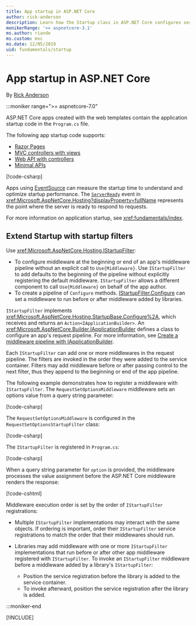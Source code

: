 ```yaml
---
title: App startup in ASP.NET Core
author: rick-anderson
description: Learn how the Startup class in ASP.NET Core configures services and the app's request pipeline.
monikerRange: '>= aspnetcore-3.1'
ms.author: riande
ms.custom: mvc
ms.date: 12/05/2019
uid: fundamentals/startup
---
```

# App startup in ASP.NET Core

By [Rick Anderson](https://twitter.com/RickAndMSFT)

:::moniker range=">= aspnetcore-7.0"

ASP.NET Core apps created with the web templates contain the application startup code in the `Program.cs` file.

The following app startup code supports:

* [Razor Pages](xref:tutorials/razor-pages/razor-pages-start)
* [MVC controllers with views](xref:tutorials/first-mvc-app/start-mvc)
* [Web API with controllers](xref:tutorials/first-web-api)
* [Minimal APIs](xref:tutorials/min-web-api)

[!code-csharp[](~/fundamentals/startup/6.0_samples/WebAll/Program.cs?name=snippet)]

Apps using [EventSource](/dotnet/api/system.diagnostics.tracing.eventsource) can measure the startup time to understand and optimize startup performance. The [`ServerReady`](https://source.dot.net/#Microsoft.AspNetCore.Hosting/Internal/HostingEventSource.cs,76) event in <xref:Microsoft.AspNetCore.Hosting?displayProperty=fullName> represents the point where the server is ready to respond to requests.

For more information on application startup, see <xref:fundamentals/index>.

 <a name="IStartupFilter"></a>

## Extend Startup with startup filters

Use <xref:Microsoft.AspNetCore.Hosting.IStartupFilter>:

* To configure middleware at the beginning or end of an app's middleware pipeline without an explicit call to `Use{Middleware}`. Use `IStartupFilter` to add defaults to the beginning of the pipeline without explicitly registering the default middleware. `IStartupFilter` allows a different component to call `Use{Middleware}` on behalf of the app author.
* To create a pipeline of `Configure` methods. [IStartupFilter.Configure](xref:Microsoft.AspNetCore.Hosting.IStartupFilter.Configure%2A) can set a middleware to run before or after middleware added by libraries.

`IStartupFilter` implements <xref:Microsoft.AspNetCore.Hosting.StartupBase.Configure%2A>, which receives and returns an `Action<IApplicationBuilder>`. An <xref:Microsoft.AspNetCore.Builder.IApplicationBuilder> defines a class to configure an app's request pipeline. For more information, see [Create a middleware pipeline with IApplicationBuilder](xref:fundamentals/middleware/index#create-a-middleware-pipeline-with-iapplicationbuilder).

Each `IStartupFilter` can add one or more middlewares in the request pipeline. The filters are invoked in the order they were added to the service container. Filters may add middleware before or after passing control to the next filter, thus they append to the beginning or end of the app pipeline.

The following example demonstrates how to register a middleware with `IStartupFilter`. The `RequestSetOptionsMiddleware` middleware sets an options value from a query string parameter:

[!code-csharp[](~/fundamentals/startup/7/WebStartup/Middleware/RequestSetOptionsMiddleware.cs?name=snippet1)]

The `RequestSetOptionsMiddleware` is configured in the `RequestSetOptionsStartupFilter` class:

[!code-csharp[](~/fundamentals/startup/7/WebStartup/Middleware/RequestSetOptionsStartupFilter.cs?name=snippet1?name=snippet1&highlight=7)]

The `IStartupFilter` is registered in `Program.cs`:

[!code-csharp[](~/fundamentals/startup/7/WebStartup/Program.cs?highlight=6-7)]

When a query string parameter for `option` is provided, the middleware processes the value assignment before the ASP.NET Core middleware renders the response:

[!code-cshtml[](~/fundamentals/startup/7/WebStartup/Pages/Privacy.cshtml?highlight=9)]

Middleware execution order is set by the order of `IStartupFilter` registrations:

* Multiple `IStartupFilter` implementations may interact with the same objects. If ordering is important, order their `IStartupFilter` service registrations to match the order that their middlewares should run.
* Libraries may add middleware with one or more `IStartupFilter` implementations that run before or after other app middleware registered with `IStartupFilter`. To invoke an `IStartupFilter` middleware before a middleware added by a library's `IStartupFilter`:

  * Position the service registration before the library is added to the service container.
  * To invoke afterward, position the service registration after the library is added.

:::moniker-end

[!INCLUDE[](~/fundamentals/startup/includes/startup56.md)]
